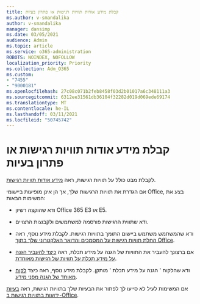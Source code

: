 ```yaml
---
title: קבלת מידע אודות תוויות רגישות או פתרון בעיות
ms.author: v-smandalika
author: v-smandalika
manager: dansimp
ms.date: 03/05/2021
audience: Admin
ms.topic: article
ms.service: o365-administration
ROBOTS: NOINDEX, NOFOLLOW
localization_priority: Priority
ms.collection: Adm_O365
ms.custom:
- "7455"
- "9000181"
ms.openlocfilehash: 27c08c071b2feb8458f03d2b01017a6c348111a3
ms.sourcegitcommit: 6312ee31561db36104f32282d019d069ede69174
ms.translationtype: MT
ms.contentlocale: he-IL
ms.lasthandoff: 03/11/2021
ms.locfileid: "50745742"
---
```

# <a name="learn-about-or-troubleshoot-sensitivity-labels"></a>קבלת מידע אודות תוויות רגישות או פתרון בעיות

לקבלת מבט כולל על תוויות רגישות, ראה [מידע אודות תוויות רגישות](https://docs.microsoft.com/microsoft-365/compliance/sensitivity-labels).

אם הגדרת את תוויות הרגישות שלך, אך הן אינן מופיעות ביישומי Office, בצע את המשימות הבאות:

- ודא שהוקצה רשיון Office 365 E3 או E5.

- ודא שתווית הרגישות פורסמה למשתמשים ולקבוצות הרצויים.

- ודא שהמשתמש משתמש ביישום התומך בתוויות רגישות. לקבלת מידע נוסף, ראה [החלת תוויות רגישות על המסמכים והדואר האלקטרוני שלך בתוך Office](https://support.microsoft.com/topic/apply-sensitivity-labels-to-your-files-and-email-in-office-2f96e7cd-d5a4-403b-8bd7-4cc636bae0f9).

- אם ברצונך להעביר את התוויות של הגנה על מידע תכלת, ראה [כיצד להעביר הגנה על מידע תכלת על תוויות של רגישות מאוחדת](https://docs.microsoft.com/azure/information-protection/configure-policy-migrate-labels).

- ודא שהלקוח ' הגנה על מידע תכלת ' מותקן. לקבלת מידע נוסף, ראה כיצד [לקוח מאוחד של הגנה מפני מידע](https://docs.microsoft.com/azure/information-protection/rms-client/unifiedlabelingclient-version-release-history).

אם המשימות לעיל לא סייעו לך לפתור את הבעיות שלך בתוויות רגישות, ראה [בעיות ידועות בתוויות רגישות ב-Office](https://support.microsoft.com/topic/known-issues-with-sensitivity-labels-in-office-b169d687-2bbd-4e21-a440-7da1b2743edc).
